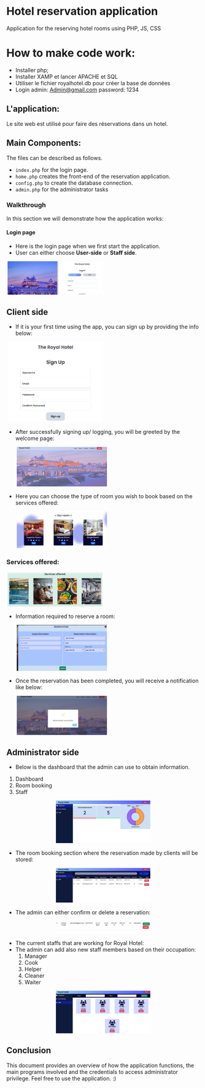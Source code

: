# Hotel reservation application
Application for the reserving hotel rooms using PHP, JS, CSS

# How to make code work:

- Installer php;
- Installer XAMP et lancer APACHE et SQL
- Utiliser le fichier royalhotel.db pour créer la base de données
- Login admin: Admin@gmail.com password: 1234

## L'application:

Le site web est utilisé  pour faire des réservations dans un hotel.

## Main Components:

The files can be described as follows.
- `index.php` for the login page.
- `home.php` creates the front-end of the reservation application.
- `config.php` to create the database connection.
- `admin.php` for the administrator tasks


### Walkthrough

In this section we will demonstrate how the application works:

#### Login page

-  Here is the login page when we first start the application.
-  User can either choose <b>User-side</b> or <b>Staff side</b>.

<div align="center">
  <img width="49%"  src="./docs/login.png">
  <span style="text-align: center; display: inline-block; width:49%"></span>
</div>

## Client side

-  If it is your first time using the app, you can sign up by providing the info below:

  <div align="center">
  <img width="49%"  src="./docs/signup.png">
  <span style="text-align: center; display: inline-block; width:49%"></span>
  </div>

- After successfully signing up/ logging, you will be greeted by the welcome page:

  <div align="center">
  <img width="49%"  src="./docs/welcome.png">
  <span style="text-align: center; display: inline-block; width:49%"></span>
  </div>
  
- Here you can choose the type of room you wish to book based on the services offered:

   <div align="center">
  <img width="49%"  src="./docs/rooms.png">
  <span style="text-align: center; display: inline-block; width:49%"></span>
  </div>

### Services offered: 

 <div align="center">
  <img width="49%"  src="./docs/services.png">
  <span style="text-align: center; display: inline-block; width:49%"></span>
  </div>

- Information required to reserve a room:

   <div align="center">
  <img width="49%"  src="./docs/reservation.png">
  <span style="text-align: center; display: inline-block; width:49%"></span>
  </div>

- Once the reservation has been completed, you will receive a notification like below:

   <div align="center">
  <img width="49%"  src="./docs/done.png">
  <span style="text-align: center; display: inline-block; width:49%"></span>
  </div>
  

  

## Administrator side

- Below is the dashboard that the admin can use to obtain information.
  
1. Dashboard
2. Room booking
3. Staff
  
<div align="center">
  <img width="49%" src="./docs/dashboard.png">
</div>

- The room booking section where the reservation made by clients will be stored:
<div align="center">
  <img width="49%" src="./docs/booking.png">
</div>

- The admin can either confirm or delete a reservation:
  
<div align="center">
  <img width="49%" src="./docs/confirm.png">
</div>
  

- The current staffs that are working for Royal Hotel:
- The admin can add also new staff members based on their occupation:
  1. Manager
  2. Cook
  3. Helper
  4. Cleaner
  5. Waiter
     
<div align="center">
  <img width="49%" src="./docs/staffs.png">
</div>


## Conclusion

This document provides an overview of how the application functions, the main programs involved and the credentials to access administrator privilege. Feel free to use the application. :)


